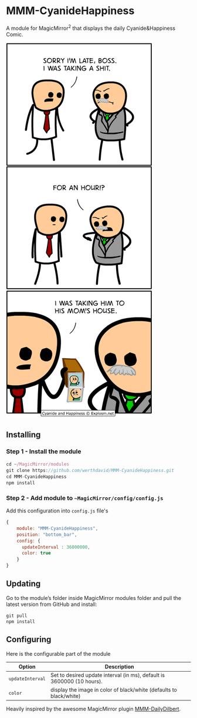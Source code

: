 # MMM-CyanideHappiness
A module for MagicMirror<sup>2</sup> that displays the daily Cyanide&Happiness Comic.

<img src="cyanidehappiness.png"></img>

## Installing

### Step 1 - Install the module
```javascript
cd ~/MagicMirror/modules
git clone https://github.com/werthdavid/MMM-CyanideHappiness.git
cd MMM-CyanideHappiness
npm install
```

### Step 2 - Add module to `~MagicMirror/config/config.js`
Add this configuration into `config.js` file's
```javascript
{
    module: "MMM-CyanideHappiness",
    position: "bottom_bar",
    config: {
      updateInterval : 36000000,
      color: true
    }
}
```
## Updating
Go to the module’s folder inside MagicMirror modules folder and pull the latest version from GitHub and install:
```
git pull
npm install
```
## Configuring
Here is the configurable part of the module

| Option               | Description
|--------------------- |-----------
| `updateInterval`     | Set to desired update interval (in ms), default is 3600000 (10 hours).
| `color`              | display the image in color of black/white (defaults to black/white)


Heavily inspired by the awesome MagicMirror plugin [MMM-DailyDilbert](https://github.com/andrecarlucci/MMM-DailyDilbert).

